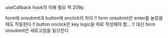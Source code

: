 useCallback hook의 이해 필요 책 209p

form에 onsubmit과 button에 onclick의 차이
!! form onsubmit은 enter를 눌렀을 때도 작동한다
!! button onclick은 key logic을 따로 작성해야 함...
!! 대신 form onsubmit은 새로고침을 일으킨다
